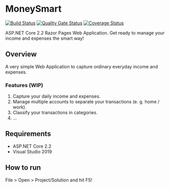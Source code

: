 # MoneySmart

[![Build Status][build-status-badge]][build-status]
[![Quality Gate Status][quality-gate-status-badge]][quality-gate-status]
[![Coverage Status][coverage-status-badge]][coverage-status]

ASP.NET Core 2.2 Razor Pages Web Application.
Get ready to manage your income and expenses the smart way!

## Overview

A very simple Web Application to capture ordinary everyday income and expenses.

### Features (WIP)

1.	Capture your daily income and expenses.
2.	Manage multiple accounts to separate your transactions (e. g. home / work).
3.	Classify your transactions in categories.
4.	...

## Requirements

- ASP.NET Core 2.2
- Visual Studio 2019

## How to run

File > Open > Project/Solution and hit F5!

[build-status-badge]: https://dev.azure.com/feliperomeromx/Projects/_apis/build/status/feliperomero3.MoneySmart?branchName=master
[build-status]: https://dev.azure.com/feliperomeromx/Projects/_build/latest?definitionId=9&branchName=master
[quality-gate-status-badge]: https://sonarcloud.io/api/project_badges/measure?project=feliperomero3_MoneySmart&metric=alert_status
[quality-gate-status]: https://sonarcloud.io/dashboard?id=feliperomero3_MoneySmart
[coverage-status-badge]: https://sonarcloud.io/api/project_badges/measure?project=feliperomero3_MoneySmart&metric=coverage
[coverage-status]: https://sonarcloud.io/dashboard?id=feliperomero3_MoneySmart
